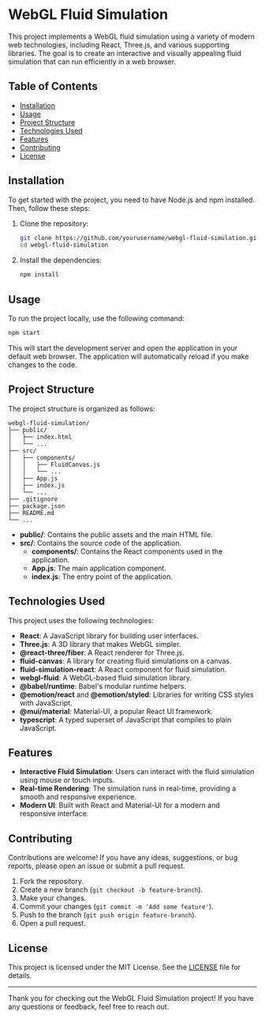 # WebGL Fluid Simulation

This project implements a WebGL fluid simulation using a variety of modern web technologies, including React, Three.js, and various supporting libraries. The goal is to create an interactive and visually appealing fluid simulation that can run efficiently in a web browser.

## Table of Contents

- [Installation](#installation)
- [Usage](#usage)
- [Project Structure](#project-structure)
- [Technologies Used](#technologies-used)
- [Features](#features)
- [Contributing](#contributing)
- [License](#license)

## Installation

To get started with the project, you need to have Node.js and npm installed. Then, follow these steps:

1. Clone the repository:

   ```sh
   git clone https://github.com/yourusername/webgl-fluid-simulation.git
   cd webgl-fluid-simulation
   ```

2. Install the dependencies:

   ```sh
   npm install
   ```

## Usage

To run the project locally, use the following command:

```sh
npm start
```

This will start the development server and open the application in your default web browser. The application will automatically reload if you make changes to the code.

## Project Structure

The project structure is organized as follows:

```
webgl-fluid-simulation/
├── public/
│   ├── index.html
│   └── ...
├── src/
│   ├── components/
│   │   ├── FluidCanvas.js
│   │   └── ...
│   ├── App.js
│   ├── index.js
│   └── ...
├── .gitignore
├── package.json
├── README.md
└── ...
```

- **public/**: Contains the public assets and the main HTML file.
- **src/**: Contains the source code of the application.
  - **components/**: Contains the React components used in the application.
  - **App.js**: The main application component.
  - **index.js**: The entry point of the application.

## Technologies Used

This project uses the following technologies:

- **React**: A JavaScript library for building user interfaces.
- **Three.js**: A 3D library that makes WebGL simpler.
- **@react-three/fiber**: A React renderer for Three.js.
- **fluid-canvas**: A library for creating fluid simulations on a canvas.
- **fluid-simulation-react**: A React component for fluid simulation.
- **webgl-fluid**: A WebGL-based fluid simulation library.
- **@babel/runtime**: Babel's modular runtime helpers.
- **@emotion/react** and **@emotion/styled**: Libraries for writing CSS styles with JavaScript.
- **@mui/material**: Material-UI, a popular React UI framework.
- **typescript**: A typed superset of JavaScript that compiles to plain JavaScript.

## Features

- **Interactive Fluid Simulation**: Users can interact with the fluid simulation using mouse or touch inputs.
- **Real-time Rendering**: The simulation runs in real-time, providing a smooth and responsive experience.
- **Modern UI**: Built with React and Material-UI for a modern and responsive interface.

## Contributing

Contributions are welcome! If you have any ideas, suggestions, or bug reports, please open an issue or submit a pull request.

1. Fork the repository.
2. Create a new branch (`git checkout -b feature-branch`).
3. Make your changes.
4. Commit your changes (`git commit -m 'Add some feature'`).
5. Push to the branch (`git push origin feature-branch`).
6. Open a pull request.

## License

This project is licensed under the MIT License. See the [LICENSE](LICENSE) file for details.

---

Thank you for checking out the WebGL Fluid Simulation project! If you have any questions or feedback, feel free to reach out.
